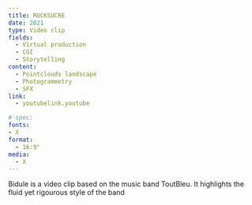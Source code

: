 ```yaml
---
title: RUCKSUCRE
date: 2021
type: Video clip
fields:
  - Virtual production
  - CGI
  - Storytelling
content:
  - Pointclouds landscape
  - Photogrammetry
  - SFX
link:
  - youtubelink.youtube

# spec:
fonts:
- X
format:
  - 16:9"
media:
  - X
---
```


Bidule is a video clip based on the music band ToutBleu. It highlights the fluid yet rigourous style of the band
